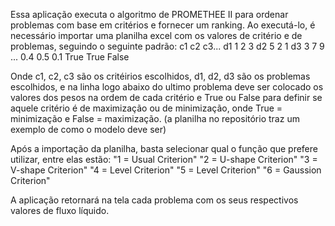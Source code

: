 Essa aplicação executa o algoritmo de PROMETHEE II para ordenar problemas com base em critérios e fornecer um ranking.
Ao executá-lo, é necessário importar uma planilha excel com os valores de critério e de problemas, seguindo o seguinte padrão:
  c1 c2 c3...
d1 1  2  3
d2 5  2  1
d3 3  7  9
...
  0.4 0.5 0.1
  True True False

Onde c1, c2, c3 são os critéirios escolhidos, d1, d2, d3 são os problemas escolhidos, e na linha logo abaixo do ultimo problema deve ser 
colocado os valores dos pesos na ordem de cada critério e True ou False para definir se aquele critério é de maximização ou de minimização, 
onde True = minimização e False = maximização. (a planilha no repositório traz um exemplo de como o modelo deve ser)

Após a importação da planilha, basta selecionar qual o função que prefere utilizar, entre elas estão:
"1 = Usual Criterion"
"2 = U-shape Criterion"
"3 = V-shape Criterion"
"4 = Level Criterion"
"5 = Level Criterion"
"6 = Gaussion Criterion"

A aplicação retornará na tela cada problema com os seus respectivos valores de fluxo líquido.
